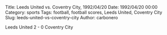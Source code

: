 Title: Leeds United vs. Coventry City, 1992/04/20
Date: 1992/04/20 00:00
Category: sports
Tags: football, football scores, Leeds United, Coventry City
Slug: leeds-united-vs-coventry-city
Author: carbonero


Leeds United 2 - 0 Coventry City
